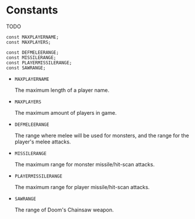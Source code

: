 # Constants

TODO

```
const MAXPLAYERNAME;
const MAXPLAYERS;

const DEFMELEERANGE;
const MISSILERANGE;
const PLAYERMISSILERANGE;
const SAWRANGE;
```

- `MAXPLAYERNAME`

   The maximum length of a player name.

- `MAXPLAYERS`

   The maximum amount of players in game.

- `DEFMELEERANGE`

   The range where melee will be used for monsters, and the range for the
   player's melee attacks.

- `MISSILERANGE`

   The maximum range for monster missile/hit-scan attacks.

- `PLAYERMISSILERANGE`

   The maximum range for player missile/hit-scan attacks.

- `SAWRANGE`

   The range of Doom's Chainsaw weapon.

<!-- EOF -->
